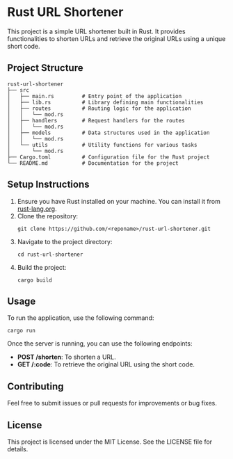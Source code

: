 # Rust URL Shortener

This project is a simple URL shortener built in Rust. It provides functionalities to shorten URLs and retrieve the original URLs using a unique short code.

## Project Structure

```
rust-url-shortener
├── src
│   ├── main.rs         # Entry point of the application
│   ├── lib.rs          # Library defining main functionalities
│   ├── routes          # Routing logic for the application
│   │   └── mod.rs
│   ├── handlers        # Request handlers for the routes
│   │   └── mod.rs
│   ├── models          # Data structures used in the application
│   │   └── mod.rs
│   └── utils           # Utility functions for various tasks
│       └── mod.rs
├── Cargo.toml          # Configuration file for the Rust project
└── README.md           # Documentation for the project
```

## Setup Instructions

1. Ensure you have Rust installed on your machine. You can install it from [rust-lang.org](https://www.rust-lang.org/).
2. Clone the repository:
   ```
   git clone https://github.com/<reponame>/rust-url-shortener.git
   ```
3. Navigate to the project directory:
   ```
   cd rust-url-shortener
   ```
4. Build the project:
   ```
   cargo build
   ```

## Usage

To run the application, use the following command:

```
cargo run
```

Once the server is running, you can use the following endpoints:

- **POST /shorten**: To shorten a URL.
- **GET /:code**: To retrieve the original URL using the short code.

## Contributing

Feel free to submit issues or pull requests for improvements or bug fixes.

## License

This project is licensed under the MIT License. See the LICENSE file for details.
